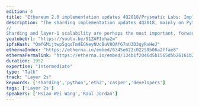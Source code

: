 ```yaml
---
edition: 4
title: "Ethereum 2.0 implementation updates 4Q2018/Prysmatic Labs: Implementing Ethereum 2.0 Today"
description: "The sharding implementation updates 4Q2018, mainly on Python side.
//
Sharding and layer-1 scalability are perhaps the most important, forward-thinking changes that Ethereum 2.0 will implement. Ever since the inception of the Sharding FAQ by Vitalik, both the foundation’s research team and the community have actively engaged in bringing ideas together into a solid specification and road ahead for the future of Ethereum. This task will focus around the ins-and-outs of building the high-level Ethereum 2.0’s Casper & Sharding spec into granular code by one of the main sharding implementation teams, Prysmatic Labs. We will analyze caveats we ran into when designing Ethereum 2.0 while the research is still in flux. Ethereum 2.0 encompasses a lot more than software upgrades, as it gives developers the opportunity to pave a path with better design capabilities, a better open source contribution ecosystem through documentations, and a more modular, pluggable set of tools built to last the test of time. We assembled organically as a team to build this out, and we aim to give back to the community from what we have learned so far in terms of building on a volatile research spes, attracting open source talent, mitigating technical debt, and why transparency and public work are important."
youtubeUrl: "https://youtu.be/91ZAFIoha2w"
ipfsHash: "QmfGMijtwp5gqsTmdEGNeyNUcBuV8QAf67nU3D3qyRxHeJ"
ethernaIndex: "https://etherna.io/embed/6345e622c02259b06a2ffae8"
ethernaPermalink: "https://etherna.io/embed/134b1f2046d5b1565d5b26161b2c4d60dae2428aa9b7223e3a8fef3f42e6f2b7"
duration: 1952
expertise: "Intermediate"
type: "Talk"
track: "Layer 2s"
keywords: ['sharding','python','eth2','casper','developers']
tags: ['Layer 2s']
speakers: ['Hsiao-Wei Wang','Raul Jordan']
---
```

